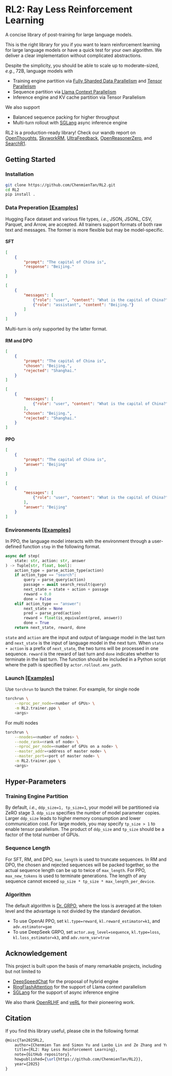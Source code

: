 # RL2: Ray Less Reinforcement Learning

A concise library of post-training for large language models.

This is the right library for you if you want to learn reinforcement learning for large language models or have a quick test for your own algorithm.
We deliver a clear implementation without complicated abstractions.

Despite the simplicity, you should be able to scale up to moderate-sized, *e.g.*, 72B, language models with

* Training engine partition via [Fully Sharded Data Parallelism](https://docs.pytorch.org/docs/stable/fsdp.html) and [Tensor Parallelism](https://docs.pytorch.org/docs/stable/distributed.tensor.parallel.html)
* Sequence partition via [Llama Context Parallelism](https://github.com/zhuzilin/ring-flash-attention)
* Inference engine and KV cache partition via Tensor Parallelism

We also support

* Balanced sequence packing for higher throughput
* Multi-turn rollout with [SGLang](https://github.com/sgl-project/sglang) async inference engine

RL2 is a production-ready library! Check our wandb report on [OpenThoughts](https://wandb.ai/chenmientan/OpenThoughts_archive), [SkyworkRM](https://wandb.ai/chenmientan/SkyworkRM_archive), [UltraFeedback](https://wandb.ai/chenmientan/UltraFeedback_archive), [OpenReasonerZero](https://wandb.ai/chenmientan/OpenReasonerZero_archive), and [SearchR1](https://wandb.ai/chenmientan/SearchR1_archive).

## Getting Started

### Installation

```bash
git clone https://github.com/ChenmienTan/RL2.git
cd RL2
pip install .
```

### Data Preperation [[Examples]](https://huggingface.co/Chenmien/datasets)

Hugging Face dataset and various file types, *i.e.*, JSON, JSONL, CSV, Parquet, and Arrow, are accepted.
All trainers support formats of both raw text and messages.
The former is more flexible but may be model-specific.

#### SFT

```json
[
    {
        "prompt": "The capital of China is",
        "response": "Beijing."
    }
]
```
```json
[
    {
        "messages": [
            {"role": "user", "content": "What is the capital of China?"},
            {"role": "assistant", "content": "Beijing."}
        ]
    }
]
```
Multi-turn is only supported by the latter format.
#### RM and DPO
```json
[
    {
        "prompt": "The capital of China is",
        "chosen": "Beijing.",
        "rejected": "Shanghai."
    }
]
```

```json
[
    {
        "messages": [
            {"role": "user", "content": "What is the capital of China?"}
        ],
        "chosen": "Beijing.",
        "rejected": "Shanghai."
    }
]
```
#### PPO
```json
[
    {
        "prompt": "The capital of China is",
        "answer": "Beijing"
    }
]
```
```json
[
    {
        "messages": [
            {"role": "user", "content": "What is the capital of China?"}
        ],
        "answer": "Beijing"
    }
]
```

### Environments [[Examples]](./envs)

In PPO, the language model interacts with the environment through a user-defined function `step` in the following format.
```python
async def step(
    state: str, action: str, answer
) -> Tuple[str, float, bool]:
    action_type = parse_action_type(action)
    if action_type == "search":
        query = parse_query(action)
        passage = await search_result(query)
        next_state = state + action + passage
        reward = 0.0
        done = False
    elif action_type == "answer":
        next_state = None
        pred = parse_pred(action)
        reward = float(is_equivalent(pred, answer))
        done = True
    return next_state, reward, done
```
`state` and `action` are the input and output of language model in the last turn and `next_state` is the input of language model in the next turn.
When `state + action` is a prefix of `next_state`, the two turns will be processed in one sequence.
`reward` is the reward of last turn and `done` indicates whether to terminate in the last turn.
The function should be included in a Python script where the path is specified by `actor.rollout.env_path`.

### Launch [[Examples]](./examples)

Use `torchrun` to launch the trainer. For example, for single node
```bash
torchrun \
    --nproc_per_node=<number of GPUs> \
    -m RL2.trainer.ppo \
    <args>
```
For multi nodes
```bash
torchrun \
    --nnodes=<number of nodes> \
    --node_rank=<rank of node> \
    --nproc_per_node=<number of GPUs on a node> \
    --master_addr=<address of master node> \
    --master_port=<port of master node> \
    -m RL2.trainer.ppo \
    <args>
```

## Hyper-Parameters

### Training Engine Partition

By default, *i.e.*, `ddp_size=1, tp_size=1`, your model will be partitioned via ZeRO stage 3.
`ddp_size` specifies the number of model parameter copies.
Larger `ddp_size` leads to higher memory consumption and lower communication cost.
For large models, you may specify `tp_size > 1` to enable tensor parallelism.
The product of `ddp_size` and `tp_size` should be a factor of the total number of GPUs.

### Sequence Length

For SFT, RM, and DPO, `max_length` is used to truncate sequences.
In RM and DPO, the chosen and rejected sequences will be packed together, so the actual sequence length can be up to twice of `max_length`.
For PPO, `max_new_tokens` is used to terminate generations.
The length of any sequence cannot exceed `sp_size * tp_size * max_length_per_device`.

### Algorithm

The default algorithm is [Dr. GRPO](https://arxiv.org/abs/2503.20783), where the loss is averaged at the token level and the advantage is not divided by the standard deviation.

* To use OpenAI PPO, set `kl.type=reward`, `kl.reward_estimator=k1`, and `adv.estimator=gae`
* To use DeepSeek GRPO, set `actor.avg_level=sequence`, `kl.type=loss`, `kl.loss_estimator=k3`, and `adv.norm_var=true`

## Acknowledgement

This project is built upon the basis of many remarkable projects, including but not limited to
* [DeepSpeedChat](https://github.com/deepspeedai/DeepSpeedExamples/tree/master/applications/DeepSpeed-Chat) for the proposal of hybrid engine
* [RingFlashAttention](https://github.com/zhuzilin/ring-flash-attention) for the support of Llama context parallelism
* [SGLang](https://github.com/sgl-project/sglang) for the support of async inference engine

We also thank [OpenRLHF](https://github.com/OpenRLHF/OpenRLHF) and [veRL](https://github.com/volcengine/verl) for their pioneering work.

## Citation
If you find this library useful, please cite in the following format
```latex
@misc{Tan2025RL2,
    author={Chenmien Tan and Simon Yu and Lanbo Lin and Ze Zhang and Yuanwu Xu and Chenhao Jiang and Tianyuan Yang and Sicong Xie and Guannan Zhang},
    title={RL2: Ray Less Reinforcement Learning},
    note={GitHub repository},
    howpublished={\url{https://github.com/ChenmienTan/RL2}},
    year={2025}
}
```
